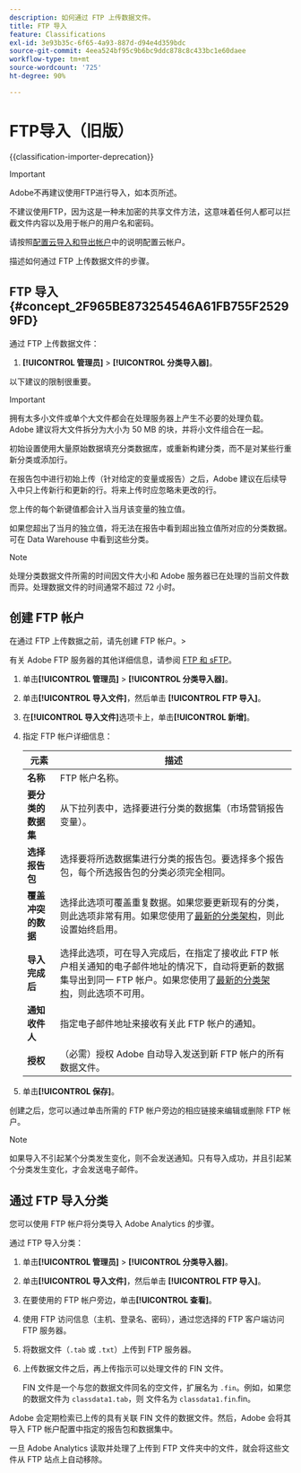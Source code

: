 ```yaml
---
description: 如何通过 FTP 上传数据文件。
title: FTP 导入
feature: Classifications
exl-id: 3e93b35c-6f65-4a93-887d-d94e4d359bdc
source-git-commit: 4eea524bf95c9b6bc9ddc878c8c433bc1e60daee
workflow-type: tm+mt
source-wordcount: '725'
ht-degree: 90%

---
```


# FTP导入（旧版）

{{classification-importer-deprecation}}

>[!IMPORTANT]
>
>Adobe不再建议使用FTP进行导入，如本页所述。
>
>不建议使用FTP，因为这是一种未加密的共享文件方法，这意味着任何人都可以拦截文件内容以及用于帐户的用户名和密码。
>
>请按照[配置云导入和导出帐户](/help/components/locations/configure-import-accounts.md)中的说明配置云帐户。

描述如何通过 FTP 上传数据文件的步骤。

## FTP 导入 {#concept_2F965BE873254546A61FB755F25299FD}

通过 FTP 上传数据文件：

1. **[!UICONTROL 管理员]** > **[!UICONTROL 分类导入器]**。

以下建议的限制很重要。

>[!IMPORTANT]
>
>拥有太多小文件或单个大文件都会在处理服务器上产生不必要的处理负载。Adobe 建议将大文件拆分为大小为 50 MB 的块，并将小文件组合在一起。

初始设置使用大量原始数据填充分类数据库，或重新构建分类，而不是对某些行重新分类或添加行。

在报告包中进行初始上传（针对给定的变量或报告）之后，Adobe 建议在后续导入中只上传新行和更新的行。将来上传时应忽略未更改的行。

您上传的每个新键值都会计入当月该变量的独立值。

如果您超出了当月的独立值，将无法在报告中看到超出独立值所对应的分类数据。可在 Data Warehouse 中看到这些分类。

>[!NOTE]
>
>处理分类数据文件所需的时间因文件大小和 Adobe 服务器已在处理的当前文件数而异。处理数据文件的时间通常不超过 72 小时。

## 创建 FTP 帐户

在通过 FTP 上传数据之前，请先创建 FTP 帐户。>

有关 Adobe FTP 服务器的其他详细信息，请参阅 [FTP 和 sFTP](/help/export/ftp-and-sftp/ftp-overview.md)。

1. 单击&#x200B;**[!UICONTROL 管理员]** > **[!UICONTROL 分类导入器]**。
1. 单击&#x200B;**[!UICONTROL 导入文件]**，然后单击 **[!UICONTROL FTP 导入]**。
1. 在&#x200B;**[!UICONTROL 导入文件]**&#x200B;选项卡上，单击&#x200B;**[!UICONTROL 新增]**。
1. 指定 FTP 帐户详细信息：

   | 元素 | 描述 |
   |---|---|
   | **名称** | FTP 帐户名称。 |
   | **要分类的数据集** | 从下拉列表中，选择要进行分类的数据集（市场营销报告变量）。 |
   | **选择报告包** | 选择要将所选数据集进行分类的报告包。要选择多个报告包，每个所选报告包的分类必须完全相同。 |
   | **覆盖冲突的数据** | 选择此选项可覆盖重复数据。如果您要更新现有的分类，则此选项非常有用。如果您使用了[最新的分类架构](../sets/overview.md)，则此设置始终启用。 |
   | **导入完成后** | 选择此选项，可在导入完成后，在指定了接收此 FTP 帐户相关通知的电子邮件地址的情况下，自动将更新的数据集导出到同一 FTP 帐户。如果您使用了[最新的分类架构](../sets/overview.md)，则此选项不可用。 |
   | **通知收件人** | 指定电子邮件地址来接收有关此 FTP 帐户的通知。 |
   | **授权** | （必需）授权 Adobe 自动导入发送到新 FTP 帐户的所有数据文件。 |

1. 单击&#x200B;**[!UICONTROL 保存]**。

创建之后，您可以通过单击所需的 FTP 帐户旁边的相应链接来编辑或删除 FTP 帐户。

>[!NOTE]
>
>如果导入不引起某个分类发生变化，则不会发送通知。只有导入成功，并且引起某个分类发生变化，才会发送电子邮件。

## 通过 FTP 导入分类

您可以使用 FTP 帐户将分类导入 Adobe Analytics 的步骤。

通过 FTP 导入分类：

1. 单击&#x200B;**[!UICONTROL 管理员]** > **[!UICONTROL 分类导入器]**。
1. 单击&#x200B;**[!UICONTROL 导入文件]**，然后单击 **[!UICONTROL FTP 导入]**。
1. 在要使用的 FTP 帐户旁边，单击&#x200B;**[!UICONTROL 查看]**。
1. 使用 FTP 访问信息（主机、登录名、密码），通过您选择的 FTP 客户端访问 FTP 服务器。
1. 将数据文件（`.tab` 或 `.txt`）上传到 FTP 服务器。
1. 上传数据文件之后，再上传指示可以处理文件的 FIN 文件。

   FIN 文件是一个与您的数据文件同名的空文件，扩展名为 `.fin`。例如，如果您的数据文件为 `classdata1.tab`，则 文件名为 `classdata1.fin`.fin。

Adobe 会定期检索已上传的具有关联 FIN 文件的数据文件。然后，Adobe 会将其导入 FTP 帐户配置中指定的报告包和数据集中。

一旦 Adobe Analytics 读取并处理了上传到 FTP 文件夹中的文件，就会将这些文件从 FTP 站点上自动移除。

